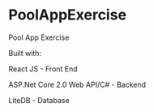 # PoolAppExercise

Pool App Exercise

Built with:

React JS - Front End

ASP.Net Core 2.0 Web API/C# - Backend

LiteDB - Database
